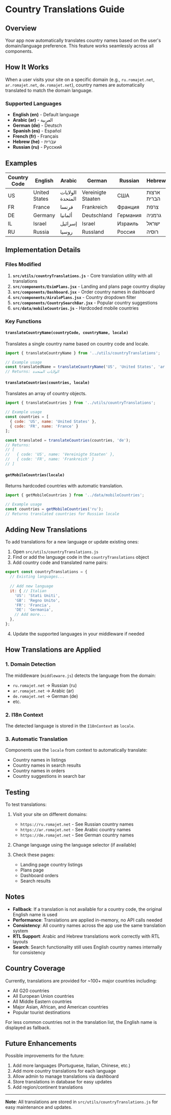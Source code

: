 # Country Translations Guide

## Overview
Your app now automatically translates country names based on the user's domain/language preference. This feature works seamlessly across all components.

## How It Works

When a user visits your site on a specific domain (e.g., `ru.romajet.net`, `ar.romajet.net`, `de.romajet.net`), country names are automatically translated to match the domain language.

### Supported Languages
- **English (en)** - Default language
- **Arabic (ar)** - العربية
- **German (de)** - Deutsch
- **Spanish (es)** - Español
- **French (fr)** - Français
- **Hebrew (he)** - עברית
- **Russian (ru)** - Русский

## Examples

| Country Code | English | Arabic | German | Russian | Hebrew |
|--------------|---------|---------|--------|---------|--------|
| US | United States | الولايات المتحدة | Vereinigte Staaten | США | ארצות הברית |
| FR | France | فرنسا | Frankreich | Франция | צרפת |
| DE | Germany | ألمانيا | Deutschland | Германия | גרמניה |
| IL | Israel | إسرائيل | Israel | Израиль | ישראל |
| RU | Russia | روسيا | Russland | Россия | רוסיה |

## Implementation Details

### Files Modified
1. **`src/utils/countryTranslations.js`** - Core translation utility with all translations
2. **`src/components/EsimPlans.jsx`** - Landing and plans page country display
3. **`src/components/Dashboard.jsx`** - Order country names in dashboard
4. **`src/components/AiraloPlans.jsx`** - Country dropdown filter
5. **`src/components/CountrySearchBar.jsx`** - Popular country suggestions
6. **`src/data/mobileCountries.js`** - Hardcoded mobile countries

### Key Functions

#### `translateCountryName(countryCode, countryName, locale)`
Translates a single country name based on country code and locale.

```javascript
import { translateCountryName } from '../utils/countryTranslations';

// Example usage
const translatedName = translateCountryName('US', 'United States', 'ar');
// Returns: الولايات المتحدة
```

#### `translateCountries(countries, locale)`
Translates an array of country objects.

```javascript
import { translateCountries } from '../utils/countryTranslations';

// Example usage
const countries = [
  { code: 'US', name: 'United States' },
  { code: 'FR', name: 'France' }
];

const translated = translateCountries(countries, 'de');
// Returns:
// [
//   { code: 'US', name: 'Vereinigte Staaten' },
//   { code: 'FR', name: 'Frankreich' }
// ]
```

#### `getMobileCountries(locale)`
Returns hardcoded countries with automatic translation.

```javascript
import { getMobileCountries } from '../data/mobileCountries';

// Example usage
const countries = getMobileCountries('ru');
// Returns translated countries for Russian locale
```

## Adding New Translations

To add translations for a new language or update existing ones:

1. Open `src/utils/countryTranslations.js`
2. Find or add the language code in the `countryTranslations` object
3. Add country code and translated name pairs:

```javascript
export const countryTranslations = {
  // Existing languages...
  
  // Add new language
  it: { // Italian
    'US': 'Stati Uniti',
    'GB': 'Regno Unito',
    'FR': 'Francia',
    'DE': 'Germania',
    // Add more...
  },
};
```

4. Update the supported languages in your middleware if needed

## How Translations are Applied

### 1. Domain Detection
The middleware (`middleware.js`) detects the language from the domain:
- `ru.romajet.net` → Russian (ru)
- `ar.romajet.net` → Arabic (ar)
- `de.romajet.net` → German (de)
- etc.

### 2. I18n Context
The detected language is stored in the `I18nContext` as `locale`.

### 3. Automatic Translation
Components use the `locale` from context to automatically translate:
- Country names in listings
- Country names in search results
- Country names in orders
- Country suggestions in search bar

## Testing

To test translations:

1. Visit your site on different domains:
   - `https://ru.romajet.net` - See Russian country names
   - `https://ar.romajet.net` - See Arabic country names
   - `https://de.romajet.net` - See German country names

2. Change language using the language selector (if available)

3. Check these pages:
   - Landing page country listings
   - Plans page
   - Dashboard orders
   - Search results

## Notes

- **Fallback**: If a translation is not available for a country code, the original English name is used
- **Performance**: Translations are applied in-memory, no API calls needed
- **Consistency**: All country names across the app use the same translation system
- **RTL Support**: Arabic and Hebrew translations work correctly with RTL layouts
- **Search**: Search functionality still uses English country names internally for consistency

## Country Coverage

Currently, translations are provided for ~100+ major countries including:
- All G20 countries
- All European Union countries
- All Middle Eastern countries
- Major Asian, African, and American countries
- Popular tourist destinations

For less common countries not in the translation list, the English name is displayed as fallback.

## Future Enhancements

Possible improvements for the future:
1. Add more languages (Portuguese, Italian, Chinese, etc.)
2. Add more country translations for each language
3. Allow admin to manage translations via dashboard
4. Store translations in database for easy updates
5. Add region/continent translations

---

**Note**: All translations are stored in `src/utils/countryTranslations.js` for easy maintenance and updates.

